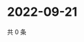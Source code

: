 # 2022-09-21

共 0 条

<!-- BEGIN WEIBO -->
<!-- 最后更新时间 Wed Sep 21 2022 00:25:08 GMT+0800 (China Standard Time) -->

<!-- END WEIBO -->
